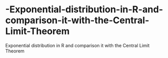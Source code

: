 # -Exponential-distribution-in-R-and-comparison-it-with-the-Central-Limit-Theorem
 Exponential distribution in R and comparison it with the Central Limit Theorem
